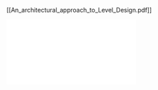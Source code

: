 
[[An_architectural_approach_to_Level_Design.pdf]]

![Totten](An_architectural_approach_to_Level_Design.pdf)